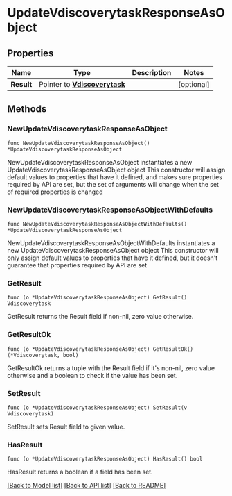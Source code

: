 # UpdateVdiscoverytaskResponseAsObject

## Properties

Name | Type | Description | Notes
------------ | ------------- | ------------- | -------------
**Result** | Pointer to [**Vdiscoverytask**](Vdiscoverytask.md) |  | [optional] 

## Methods

### NewUpdateVdiscoverytaskResponseAsObject

`func NewUpdateVdiscoverytaskResponseAsObject() *UpdateVdiscoverytaskResponseAsObject`

NewUpdateVdiscoverytaskResponseAsObject instantiates a new UpdateVdiscoverytaskResponseAsObject object
This constructor will assign default values to properties that have it defined,
and makes sure properties required by API are set, but the set of arguments
will change when the set of required properties is changed

### NewUpdateVdiscoverytaskResponseAsObjectWithDefaults

`func NewUpdateVdiscoverytaskResponseAsObjectWithDefaults() *UpdateVdiscoverytaskResponseAsObject`

NewUpdateVdiscoverytaskResponseAsObjectWithDefaults instantiates a new UpdateVdiscoverytaskResponseAsObject object
This constructor will only assign default values to properties that have it defined,
but it doesn't guarantee that properties required by API are set

### GetResult

`func (o *UpdateVdiscoverytaskResponseAsObject) GetResult() Vdiscoverytask`

GetResult returns the Result field if non-nil, zero value otherwise.

### GetResultOk

`func (o *UpdateVdiscoverytaskResponseAsObject) GetResultOk() (*Vdiscoverytask, bool)`

GetResultOk returns a tuple with the Result field if it's non-nil, zero value otherwise
and a boolean to check if the value has been set.

### SetResult

`func (o *UpdateVdiscoverytaskResponseAsObject) SetResult(v Vdiscoverytask)`

SetResult sets Result field to given value.

### HasResult

`func (o *UpdateVdiscoverytaskResponseAsObject) HasResult() bool`

HasResult returns a boolean if a field has been set.


[[Back to Model list]](../README.md#documentation-for-models) [[Back to API list]](../README.md#documentation-for-api-endpoints) [[Back to README]](../README.md)


